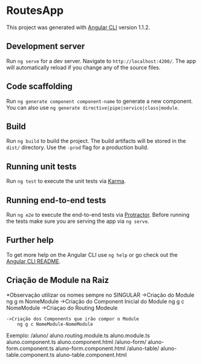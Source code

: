 # RoutesApp

This project was generated with [Angular CLI](https://github.com/angular/angular-cli) version 1.1.2.

## Development server

Run `ng serve` for a dev server. Navigate to `http://localhost:4200/`. The app will automatically reload if you change any of the source files.

## Code scaffolding

Run `ng generate component component-name` to generate a new component. You can also use `ng generate directive|pipe|service|class|module`.

## Build

Run `ng build` to build the project. The build artifacts will be stored in the `dist/` directory. Use the `-prod` flag for a production build.

## Running unit tests

Run `ng test` to execute the unit tests via [Karma](https://karma-runner.github.io).

## Running end-to-end tests

Run `ng e2e` to execute the end-to-end tests via [Protractor](http://www.protractortest.org/).
Before running the tests make sure you are serving the app via `ng serve`.

## Further help

To get more help on the Angular CLI use `ng help` or go check out the [Angular CLI README](https://github.com/angular/angular-cli/blob/master/README.md).


## Criação de Module na Raiz
  *Observação utilizar os nomes sempre no SINGULAR
	->Criação do Module 
		ng g m NomeModule
	->Criação do Component Inicial do Module 
		ng g c NomeModule
	->Criaçao do Routing Modeule
	
	->Criação dos Components que irão compor o Module
		ng g c NomeModule-NomeModule
		
Exemplo:
/aluno/
    aluno.routing.module.ts
    aluno.module.ts
    aluno.component.ts
    aluno.component.html
    /aluno-form/
        aluno-form.component.ts
        aluno-form.component.html
    /aluno-table/
        aluno-table.component.ts
        aluno-table.component.html
